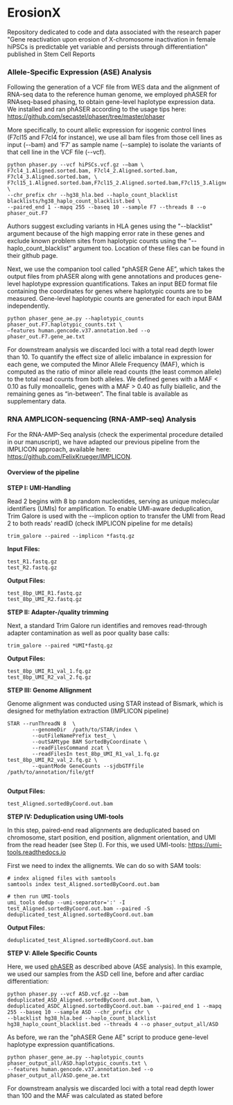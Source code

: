 # ErosionX
Repository dedicated to code and data associated with the research paper "Gene reactivation upon erosion of X-chromosome inactivation in female hiPSCs is predictable yet variable and persists through differentiation" published in Stem Cell Reports

### Allele-Specific Expression (ASE) Analysis
Following the generation of a VCF file from WES data and the alignment of RNA-seq data to the reference human genome, we employed phASER for RNAseq-based phasing, to obtain gene-level haplotype expression data. We installed and ran phASER according to the usage tips here: https://github.com/secastel/phaser/tree/master/phaser

More specifically, to count allelic expression for isogenic control lines (F7cl15 and F7cl4 for instance), we use all bam files from those cell lines as input (--bam) and ‘F7’ as sample name (--sample) to isolate the variants of that cell line in the VCF file (--vcf).

```
python phaser.py --vcf hiPSCs.vcf.gz -–bam \
F7cl4_1.Aligned.sorted.bam, F7cl4_2.Aligned.sorted.bam, F7cl4_3.Aligned.sorted.bam, \
F7cl15_1.Aligned.sorted.bam,F7cl15_2.Aligned.sorted.bam,F7cl15_3.Aligned.sorted.bam \
--chr_prefix chr --hg38_hla.bed --haplo_count_blacklist blacklists/hg38_haplo_count_blacklist.bed \ 
--paired_end 1 --mapq 255 --baseq 10 --sample F7 --threads 8 --o phaser_out.F7
```

Authors suggest excluding variants in HLA genes using the "--blacklist" argument because of the high mapping error rate in these 
genes and exclude known problem sites from haplotypic counts using the "--haplo_count_blacklist" argument too. 
Location of these files can be found in their github page.

Next, we use the companion tool called "phASER Gene AE”, which takes the output files from phASER along with gene annotations
 and produces gene-level haplotype expression quantifications. Takes an input BED format file containing the coordinates for genes 
 where haplotypic counts are to be measured. Gene-level haplotypic counts are generated for each input BAM independently.

```
python phaser_gene_ae.py --haplotypic_counts phaser_out.F7.haplotypic_counts.txt \
–features human.gencode.v37.annotation.bed --o phaser_out.F7.gene_ae.txt
```

For downstream analysis we discarded loci with a total read depth lower than 10.
To quantify the effect size of allelic imbalance in expression for each gene, we computed the Minor Allele Frequency (MAF), 
which is computed as the ratio of minor allele read counts (the least common allele) to the total read counts from both alleles.
We defined genes with a MAF < 0.10 as fully monoallelic, genes with a MAF > 0.40 as fully biallelic, 
and the remaining genes as “in-between”. The final table is available as supplementary data.

### RNA AMPLICON-sequencing (RNA-AMP-seq) Analysis
For the RNA-AMP-Seq analysis (check the experimental procedure detailed in our manuscript), we have adapted our previous pipeline
from the IMPLICON approach, available here: https://github.com/FelixKrueger/IMPLICON.

#### Overview of the pipeline

**STEP I: UMI-Handling**

Read 2 begins with 8 bp random nucleotides, serving as unique molecular identifiers (UMIs) for amplification.
To enable UMI-aware deduplication, Trim Galore is used with the --implicon option to transfer the UMI from Read 2 to both reads' 
readID (check IMPLICON pipeline for me details)

```
trim_galore --paired --implicon *fastq.gz
```

**Input Files:**
```
test_R1.fastq.gz
test_R2.fastq.gz
```

**Output Files:**
```
test_8bp_UMI_R1.fastq.gz
test_8bp_UMI_R2.fastq.gz
```

**STEP II: Adapter-/quality trimming**

Next, a standard Trim Galore run identifies and removes read-through adapter contamination as well as poor quality base calls:

```
trim_galore --paired *UMI*fastq.gz
```

**Output Files:**
```
test_8bp_UMI_R1_val_1.fq.gz
test_8bp_UMI_R2_val_2.fq.gz
```

**STEP III: Genome Allignment**

Genome alignment was conducted using STAR instead of Bismark, which is designed for methylation extraction (IMPLICON pipeline)

```
STAR --runThreadN 8  \
        --genomeDir  /path/to/STAR/index \
        --outFileNamePrefix test_ \
        --outSAMtype BAM SortedByCoordinate \
        --readFilesCommand zcat \
        --readFilesIn test_8bp_UMI_R1_val_1.fq.gz test_8bp_UMI_R2_val_2.fq.gz \
        --quantMode GeneCounts --sjdbGTFfile /path/to/annotation/file/gtf
		
```
**Output Files:**
```
test_Aligned.sortedByCoord.out.bam
```

**STEP IV: Deduplication using UMI-tools**

In this step, paired-end read alignments are deduplicated based on chromosome, start position, end position, alignment orientation,
and UMI from the read header (see Step I). For this, we used UMI-tools: https://umi-tools.readthedocs.io 

First we need to index the allignemts. We can do so with SAM tools:

```
# index aligned files with samtools
samtools index test_Aligned.sortedByCoord.out.bam

# then run UMI-tools
umi_tools dedup --umi-separator=':' -I test_Aligned.sortedByCoord.out.bam --paired -S deduplicated_test_Aligned.sortedByCoord.out.bam
```

**Output Files:**
```
deduplicated_test_Aligned.sortedByCoord.out.bam
```

**STEP V: Allele Specific Counts**

Here, we used [phASER](https://github.com/secastel/phaser/tree/master) as described above (ASE analysis).
In this example, we used our samples from the ASD cell line, before and after cardiac differentiation: 

```
python phaser.py --vcf ASD.vcf.gz --bam deduplicated_ASD_Aligned.sortedByCoord.out.bam, \
deduplicated_ASDC_Aligned.sortedByCoord.out.bam --paired_end 1 --mapq 255 --baseq 10 --sample ASD --chr_prefix chr \
--blacklist hg38_hla.bed --haplo_count_blacklist hg38_haplo_count_blacklist.bed --threads 4 --o phaser_output_all/ASD
```

As before, we ran the "phASER Gene AE" script to produce gene-level haplotype expression quantifications.

```
python phaser_gene_ae.py --haplotypic_counts phaser_output_all/ASD.haplotypic_counts.txt \
--features human.gencode.v37.annotation.bed --o phaser_output_all/ASD.gene_ae.txt
```

For downstream analysis we discarded loci with a total read depth lower than 100 and the MAF was calculated as stated before
